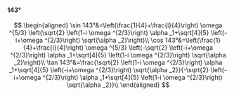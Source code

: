#### 143°

$$
\begin{aligned}
\sin 143°&=\left(\frac{1}{4}+\frac{i}{4}\right) \omega ^{5/3} \left(\sqrt{2} \left(1-i \omega ^{2/3}\right) \alpha _1+\sqrt[4]{5} \left(-i+\omega ^{2/3}\right)
\sqrt{\alpha _2}\right)\\
\cos 143°&=\left(\frac{1}{4}+\frac{i}{4}\right) \omega ^{5/3} \left(-\sqrt{2} \left(-i+\omega ^{2/3}\right) \alpha _1+\sqrt[4]{5} \left(1-i \omega ^{2/3}\right)
\sqrt{\alpha _2}\right)\\
\tan 143°&=\frac{\sqrt{2} \left(1-i \omega ^{2/3}\right) \alpha _1+\sqrt[4]{5} \left(-i+\omega ^{2/3}\right) \sqrt{\alpha _2}}{-\sqrt{2} \left(-i+\omega ^{2/3}\right)
\alpha _1+\sqrt[4]{5} \left(1-i \omega ^{2/3}\right) \sqrt{\alpha _2}}\\
\end{aligned}
$$

